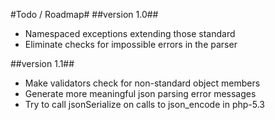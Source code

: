 #Todo / Roadmap#
##version 1.0##
* Namespaced exceptions extending those standard
* Eliminate checks for impossible errors in the parser

##version 1.1##
* Make validators check for non-standard object members
* Generate more meaningful json parsing error messages
* Try to call jsonSerialize on calls to json_encode in php-5.3